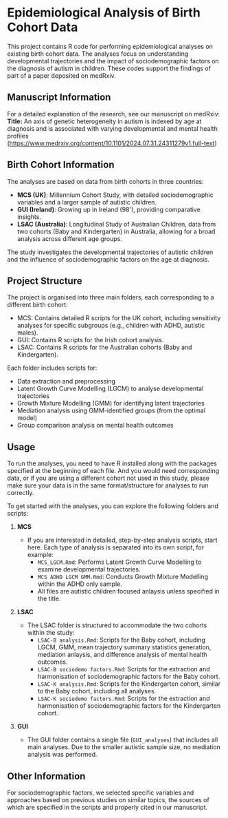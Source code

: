 # Epidemiological Analysis of Birth Cohort Data

This project contains R code for performing epidemiological analyses on existing birth cohort data. The analyses focus on understanding developmental trajectories and the impact of sociodemographic factors on the diagnosis of autism in children. These codes support the findings of part of a paper deposited on medRxiv. 


## Manuscript Information

For a detailed explanation of the research, see our manuscript on medRxiv:  
**Title:** An axis of genetic heterogeneity in autism is indexed by age at diagnosis and is associated with varying developmental and mental health profiles
(https://www.medrxiv.org/content/10.1101/2024.07.31.24311279v1.full-text)  


## Birth Cohort Information

The analyses are based on data from birth cohorts in three countries:
- **MCS (UK)**: Millennium Cohort Study, with detailed sociodemographic variables and a larger sample of autistic children.
- **GUI (Ireland)**: Growing up in Ireland (98'), providing comparative insights.
- **LSAC (Australia)**: Longitudinal Study of Australian Children, data from two cohorts (Baby and Kindergarten) in Australia, allowing for a broad analysis across different age groups.

The study investigates the developmental trajectories of autistic children and the influence of sociodemographic factors on the age at diagnosis.


## Project Structure

The project is organised into three main folders, each corresponding to a different birth cohort:
- MCS: Contains detailed R scripts for the UK cohort, including sensitivity analyses for specific subgroups (e.g., children with ADHD, autistic males).
- GUI: Contains R scripts for the Irish cohort analysis.
- LSAC: Contains R scripts for the Australian cohorts (Baby and Kindergarten).

Each folder includes scripts for:
- Data extraction and preprocessing
- Latent Growth Curve Modelling (LGCM) to analyse developmental trajectories
- Growth Mixture Modelling (GMM) for identifying latent trajectories
- Mediation analysis using GMM-identified groups (from the optimal model)
- Group comparison analysis on mental health outcomes





## Usage
To run the analyses, you need to have R installed along with the packages specified at the beginning of each file. And you would need corresponding data, or if you are using a different cohort not used in this study, please make sure your data is in the same format/structure for analyses to run correctly.

To get started with the analyses, you can explore the following folders and scripts:

1. **MCS** 
   - If you are interested in detailed, step-by-step analysis scripts, start here. Each type of analysis is separated into its own script, for example:
     - `MCS_LGCM.Rmd`: Performs Latent Growth Curve Modelling to examine developmental trajectories.
     - `MCS ADHD LGCM GMM.Rmd`: Conducts Growth Mixture Modelling within the ADHD only sample.
     - All files are autistic children focused anlaysis unless specified in the title.

2. **LSAC**
   - The LSAC folder is structured to accommodate the two cohorts within the study:
     - `LSAC-B analysis.Rmd`: Scripts for the Baby cohort, including LGCM, GMM, mean trajectory summary statistics generation, mediation anlaysis, and difference analysis of mental health outcomes.
     - `LSAC-B sociodemo factors.Rmd`: Scripts for the extraction and harmonisation of sociodemographic factors for the Baby cohort.
     - `LSAC-K analysis.Rmd`: Scripts for the Kindergarten cohort, similar to the Baby cohort, including all analyses.
     - `LSAC-K sociodemo factors.Rmd`: Scripts for the extraction and harmonisation of sociodemographic factors for the Kindergarten cohort.


3. **GUI**
   - The GUI folder contains a single file (`GUI_analyses`) that includes all main analyses. Due to the smaller autistic sample size, no mediation analysis was performed.


## Other Information

For sociodemographic factors, we selected specific variables and approaches based on previous studies on similar topics, the sources of which are specified in the scripts and properly cited in our manuscript.

